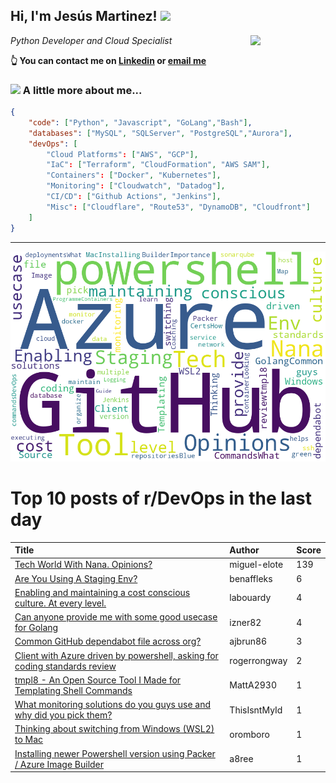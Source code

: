<!--
**jmartinezl/jmartinezl** is a ✨ _special_ ✨ repository because its `README.md` (this file) appears on your GitHub profile.

Here are some ideas to get you started:

- 🔭 I’m currently working on ...
- 🌱 I’m currently learning ...
- 👯 I’m looking to collaborate on ...
- 🤔 I’m looking for help with ...
- 💬 Ask me about ...
- 📫 How to reach me: ...
- 😄 Pronouns: ...
- ⚡ Fun fact: ...
-->

<h2>Hi, I'm Jesús Martinez! <img src="https://media.giphy.com/media/WUlplcMpOCEmTGBtBW/giphy.gif" width="30"> </h2>
<img align='right' src="https://media.giphy.com/media/NytMLKyiaIh6VH9SPm/giphy.gif" width="120">
<p><em>Python Developer and Cloud Specialist
</em></p>

**👆 You can contact me on [Linkedin](https://www.linkedin.com/in/jes%C3%BAs-martinez-2b7b10104/) or [email me](mailto:jesus.mtz.lorenzo@gmail.com)**

### <img src="https://media.giphy.com/media/VgCDAzcKvsR6OM0uWg/giphy.gif" width="50"> A little more about me...  

```json
{
    "code": ["Python", "Javascript", "GoLang","Bash"],
    "databases": ["MySQL", "SQLServer", "PostgreSQL","Aurora"],
    "devOps": [
        "Cloud Platforms": ["AWS", "GCP"],
        "IaC": ["Terraform", "CloudFormation", "AWS SAM"],
        "Containers": ["Docker", "Kubernetes"],
        "Monitoring": ["Cloudwatch", "Datadog"],
        "CI/CD": ["Github Actions", "Jenkins"],
        "Misc": ["Cloudflare", "Route53", "DynamoDB", "Cloudfront"]
    ]
}
```
---

![Wordcloud](./cloud.png)

# Top 10 posts of r/DevOps in the last day

| Title | Author | Score |
|:---|:---|:---|
| [Tech World With Nana. Opinions?](https://www.reddit.com/r/devops/comments/xvhuse/tech_world_with_nana_opinions/) | miguel-elote | 139 |
| [Are You Using A Staging Env?](https://www.reddit.com/r/devops/comments/xvmj2f/are_you_using_a_staging_env/) | benaffleks | 6 |
| [Enabling and maintaining a cost conscious culture. At every level.](https://www.reddit.com/r/devops/comments/xvjlu0/enabling_and_maintaining_a_cost_conscious_culture/) | labouardy | 4 |
| [Can anyone provide me with some good usecase for Golang](https://www.reddit.com/r/devops/comments/xvf27f/can_anyone_provide_me_with_some_good_usecase_for/) | izner82 | 4 |
| [Common GitHub dependabot file across org?](https://www.reddit.com/r/devops/comments/xvh9t1/common_github_dependabot_file_across_org/) | ajbrun86 | 3 |
| [Client with Azure driven by powershell, asking for coding standards review](https://www.reddit.com/r/devops/comments/xvu54c/client_with_azure_driven_by_powershell_asking_for/) | rogerrongway | 2 |
| [tmpl8 - An Open Source Tool I Made for Templating Shell Commands](https://www.reddit.com/r/devops/comments/xw2bcw/tmpl8_an_open_source_tool_i_made_for_templating/) | MattA2930 | 1 |
| [What monitoring solutions do you guys use and why did you pick them?](https://www.reddit.com/r/devops/comments/xw66cx/what_monitoring_solutions_do_you_guys_use_and_why/) | ThisIsntMyId | 1 |
| [Thinking about switching from Windows (WSL2) to Mac](https://www.reddit.com/r/devops/comments/xvpi4r/thinking_about_switching_from_windows_wsl2_to_mac/) | oromboro | 1 |
| [Installing newer Powershell version using Packer / Azure Image Builder](https://www.reddit.com/r/devops/comments/xvf3me/installing_newer_powershell_version_using_packer/) | a8ree | 1 |
